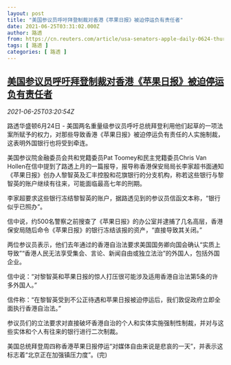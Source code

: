 ```yaml
---
layout: post
title: "美国参议员呼吁拜登制裁对香港《苹果日报》被迫停运负有责任者"
date: 2021-06-25T03:31:02.000Z
author: 路透
from: https://cn.reuters.com/article/usa-senators-apple-daily-0624-thur-idCNKCS2E10B4
tags: [ 路透 ]
categories: [ 路透 ]
---
```

<!--1624591862000-->
[美国参议员呼吁拜登制裁对香港《苹果日报》被迫停运负有责任者](https://cn.reuters.com/article/usa-senators-apple-daily-0624-thur-idCNKCS2E10B4)
------

<div>
<div><i>2021-06-25T03:20:54Z</i></div><p>路透华盛顿6月24日 - 美国两名重量级参议员呼吁总统拜登利用他们起草的一项法案所赋予的权力，对那些导致香港《苹果日报》被迫停运负有责任的人实施制裁，这表明外国银行也将受到牵连。</p><p>美国参议院金融委员会共和党籍委员Pat Toomey和民主党籍委员Chris Van Hollen在信中提到了路透上月的一篇报导，报导称香港保安局局长李家超书面通知《苹果日报》创办人黎智英及汇丰控股和花旗银行的分支机构，称若这些银行与黎智英的账户继续有往来，可能面临最高七年的刑期。</p><p>李家超要求这些银行冻结黎智英的账户，据路透见到的参议员信函文本称，“银行似乎已照办”。</p><p>信中说，约500名警察之前搜查了《苹果日报》的办公室并逮捕了几名高层，香港保安局随后命令《苹果日报》的银行冻结该报的资产，“直接导致其关闭。”</p><p>两位参议员表示，他们去年通过的香港自治法要求美国国务卿向国会确认“实质上导致”“香港人民无法享受集会、言论、新闻自由或独立法治”的外国人，包括外国企业。</p><p>信中说：“对黎智英和苹果日报的惊人打压很可能涉及适用香港自治法第5条的许多外国人。”</p><p>信件称：“在黎智英受到不公正待遇和苹果日报被迫停运后，我们敦促政府立即全面执行香港自治法。”</p><p>参议员们的立法要求对直接破坏香港自治的个人和实体实施强制性制裁，并对与这些实体和个人有往来的银行进行二次制裁。</p><p>美国总统拜登周四称香港苹果日报停运“对媒体自由来说是悲哀的一天”，并表示这标志着“北京正在加强镇压力度”。(完)</p>
</div>
